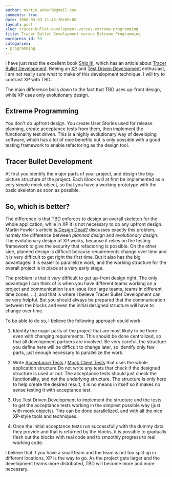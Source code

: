```yaml
---
author: martin.ankerl@gmail.com
comments: true
date: 2006-03-03 11:48:28+00:00
layout: post
slug: tracer-bullet-development-versus-extreme-programming
title: Tracer Bullet Development versus Extreme Programming
wordpress_id: 53
categories:
- programming
---
```


I have just read the excellent book [Ship It!](http://www.pragmaticprogrammer.com/titles/prj/), which has an article about [Tracer Bullet Development](http://www.artima.com/intv/tracer.html).  Beeing an [XP](http://www.extremeprogramming.org/) and [Test Driven Development](http://testdriven.com/) enthusiast, I am not really sure what to make of this development technique. I will try to contrast XP with TBD:

The main difference boils down to the fact that TBD uses up-front design, while XP uses only evolutionary design. 

## Extreme Programming

You don't do upfront design. You create User Stories used for release planning, create acceptance tests from them, then implement the functionality test driven. This is a highly evolutionary way of developing software, which has a lot of nice benefits but is only possible with a good testing framework to enable refactoring as the design tool.

## Tracer Bullet Development

At first you identify the major parts of your project, and design the big-picture structure of the project. Each block will at first be implemented as a very simple mock object, so that you have a working prototype with the basic skeleton as soon as possible.

## So, which is better?

The difference is that TBD enforces to design an overall skeleton for the whole application, while in XP it is not necessary to do any upfront design. Martin Fowler's article [Is Design Dead?](http://www.martinfowler.com/articles/designDead.html) discusses exactly this problem, namely the difference between _planned design_ and _evolutionary design_. The evolutionary design of XP works, because it relies on the testing framework to give the security that refactoring is possible. On the other side, planned design is difficult because requirements change over time and it is very difficult to get right the first time. But it also has the big advantages: It is easier to parallelize work, and the working structure for the overall project is in place at a very early stage.

The problem is that it _very_ difficult to get up-front design right. The only advantage I can think of is when you have different teams working on a project and communication is an issue (too large teams, teams in different time zones, …), and that is where I believe Tracer Bullet Development can be very helpful. But you should always be prepared that the communication between the blocks and even the initial designed structure will have to change over time.

To be able to do so, I believe the following approach could work:
	
1. Identify the major parts of the project that are most likely to be there even with changing requirements. This should be done centralized, so that all development partners are involved. Be very careful, the structure you define here will be difficult to change later, so identify only few parts, just enough necessary to parallelize the work.
	
1. Write [Acceptance Tests](http://www.extremeprogramming.org/rules/functionaltests.html) / [Mock Client Tests](http://www.jaredrichardson.net/blog/2005/06/20/) that uses the whole application structure.Do not write any tests that check if the designed structure is used or not. The acceptance tests should just check the functionality, and not the underlying structure. The structure is only here to help create the desired result, it is no means in itself so it makes no sense testing it with acceptance test.
	
1. Use Test Driven Development to implement the structure and the tests to get the acceptance tests working in the simplest possible way (just with mock objects). This can be done parallelized, and with all the nice XP-style tools and techniques.
	
1. Once the initial acceptance tests run successfully with the dummy data they provide and that is returned by the blocks, it is possible to gradually flesh out the blocks with real code and to smoothly progress to real working code.


I believe that if you have a small team and the team is not too split up in different locations, XP is the way to go. As the project gets larger and the development teams more distributed, TBD will become more and more necessary.